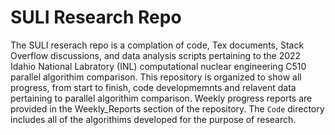 # SULI Research Repo

The SULI reserach repo is a complation of code, Tex documents, Stack Overflow discussions, and data analysis scripts pertaining to the 2022 Idahio National Labratory (INL) computational nuclear engineering C510 parallel algorithim comparison. This repository is organized to show all progress, from start to finish, code developmemnts and relavent data pertaining to parallel algorithim comparison. Weekly progress reports are provided in the Weekly_Reports section of the repository. The `Code` directory includes all of the algorithims developed for the purpose of research.

